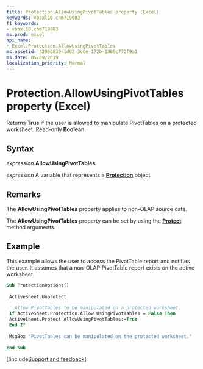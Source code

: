 ```yaml
---
title: Protection.AllowUsingPivotTables property (Excel)
keywords: vbaxl10.chm719083
f1_keywords:
- vbaxl10.chm719083
ms.prod: excel
api_name:
- Excel.Protection.AllowUsingPivotTables
ms.assetid: 42968839-1d82-3c0e-172b-1389c772f9a1
ms.date: 05/09/2019
localization_priority: Normal
---
```



# Protection.AllowUsingPivotTables property (Excel)

Returns **True** if the user is allowed to manipulate PivotTables on a protected worksheet. Read-only **Boolean**.


## Syntax

_expression_.**AllowUsingPivotTables**

_expression_ A variable that represents a **[Protection](Excel.Protection.md)** object.


## Remarks

The **AllowUsingPivotTables** property applies to non-OLAP source data.

The **AllowUsingPivotTables** property can be set by using the **[Protect](Excel.Worksheet.Protect.md)** method arguments.


## Example

This example allows the user to access the PivotTable report and notifies the user. It assumes that a non-OLAP PivotTable report exists on the active worksheet.

```vb
Sub ProtectionOptions() 
 
 ActiveSheet.Unprotect 
 
 ' Allow PivotTables to be manipulated on a protected worksheet. 
 If ActiveSheet.Protection.Allow UsingPivotTables = False Then 
 ActiveSheet.Protect AllowUsingPivotTables:=True 
 End If 
 
 MsgBox "PivotTables can be manipulated on the protected worksheet." 
 
End Sub
```




[!include[Support and feedback](~/includes/feedback-boilerplate.md)]